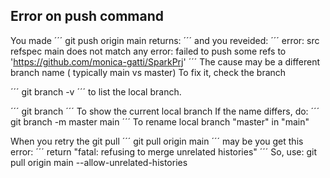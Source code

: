 
## Error on push command
You made
´´´
git push origin main returns:
´´´
and you reveided:
´´´
error: src refspec main does not match any
error: failed to push some refs to 'https://github.com/monica-gatti/SparkPrj'
´´´
The cause may be a different branch name ( typically main vs master)
To fix it, check the branch

´´´
git branch -v 
´´´
to list the local branch.

´´´
git branch
´´´
To show the current local branch
If the name differs, do:
´´´
git branch -m master main
´´´
To rename local branch "master" in "main"

When you retry the git pull
´´´
git pull origin main
´´´
may be you get this error:
´´´
return "fatal: refusing to merge unrelated histories"
´´´
So, use:
git pull origin main --allow-unrelated-histories
